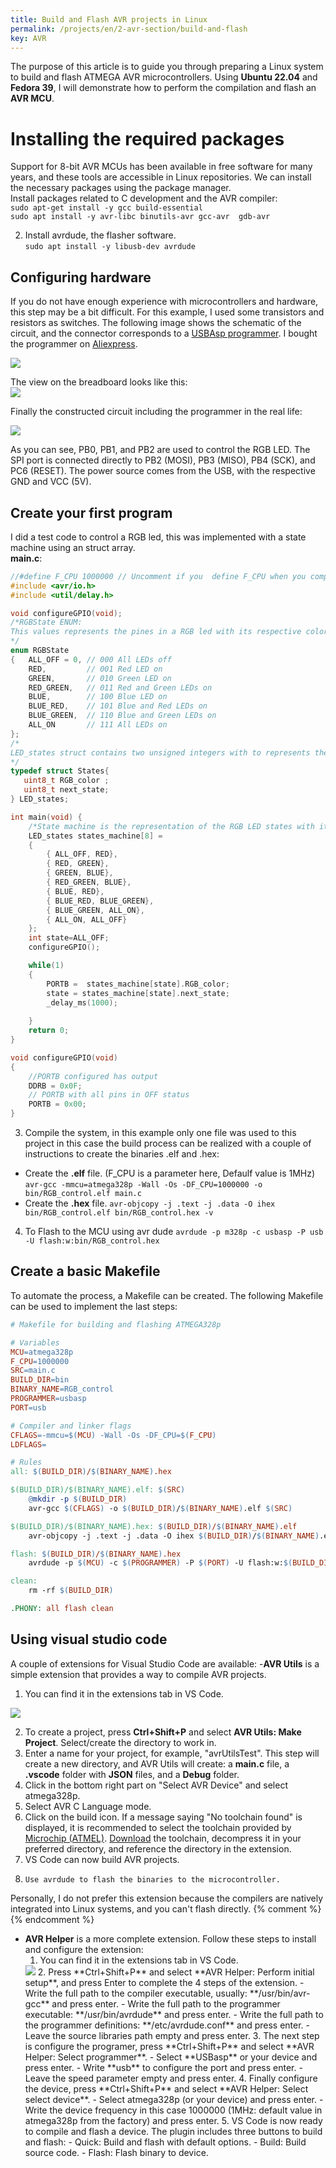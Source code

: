 ```yaml
---
title: Build and Flash AVR projects in Linux
permalink: /projects/en/2-avr-section/build-and-flash
key: AVR 
---
```


The purpose of this article is to guide you through preparing a Linux system to build and flash ATMEGA AVR microcontrollers. Using **Ubuntu 22.04** and **Fedora 39**, I will demonstrate how to perform the compilation and flash an **AVR MCU**.

# Installing the required packages

Support for 8-bit AVR MCUs has been available in free software for many years, and these tools are accessible in Linux repositories. We can install the necessary packages using the package manager.      
Install packages related to C development and the AVR compiler:   
``` sudo apt-get install -y gcc build-essential ```   
``` sudo apt install -y avr-libc binutils-avr gcc-avr  gdb-avr ```     

2. Install avrdude, the flasher software.    
``` sudo apt install -y libusb-dev avrdude ```       

## Configuring hardware
If you do not have enough experience with microcontrollers and hardware, this step may be a bit difficult. For this example, I used some transistors and resistors as switches. The following image shows the schematic of the circuit, and the connector corresponds to a [USBAsp programmer](https://www.fischl.de/usbasp/). 
I bought the programmer on [Aliexpress](https://www.aliexpress.com/item/1005007097793441.html).   

<img src="https://raw.githubusercontent.com/razielgdn/risingembeddedmx/site/assets/images/avr/protoLED_schem.png"/>

The view on the breadboard looks like this:   
<img src="https://raw.githubusercontent.com/razielgdn/risingembeddedmx/site/assets/images/avr/protoLED_bb.png"/>

Finally the constructed circuit including the programmer in the real life:   

<img src="https://raw.githubusercontent.com/razielgdn/risingembeddedmx/site/assets/images/avr/protoLED_real.jpg"/>

As you can see, PB0, PB1, and PB2 are used to control the RGB LED. The SPI port is connected directly to PB2 (MOSI), PB3 (MISO), PB4 (SCK), and PC6 (RESET). The power source comes from the USB, with the respective GND and VCC (5V).

## Create your first program

I did a test code to control a RGB led, this was implemented with a state machine using an struct array.    
**main.c**:   

```c
//#define F_CPU 1000000 // Uncomment if you  define F_CPU when you compile with avr-gcc
#include <avr/io.h>
#include <util/delay.h>

void configureGPIO(void);
/*RGBState ENUM:
This values represents the pines in a RGB led with its respective colors R: Red, G: Green, B: Blue and its basic possible combinations:
*/
enum RGBState 
{   ALL_OFF = 0, // 000 All LEDs off
    RED,         // 001 Red LED on
    GREEN,       // 010 Green LED on
    RED_GREEN,   // 011 Red and Green LEDs on
    BLUE,        // 100 Blue LED on
    BLUE_RED,    // 101 Blue and Red LEDs on
    BLUE_GREEN,  // 110 Blue and Green LEDs on
    ALL_ON       // 111 All LEDs on
};
/*
LED_states struct contains two unsigned integers with to represents the RGB LED color in an actual state and the next state in a state machine. 
*/
typedef struct States{    
   uint8_t RGB_color ;
   uint8_t next_state;
} LED_states;

int main(void) {
    /*State machine is the representation of the RGB LED states with its actual state and next state to be set. */
    LED_states states_machine[8] = 
    {
        { ALL_OFF, RED},         
        { RED, GREEN},           
        { GREEN, BLUE},          
        { RED_GREEN, BLUE},      
        { BLUE, RED},       	 
        { BLUE_RED, BLUE_GREEN}, 
        { BLUE_GREEN, ALL_ON},   
        { ALL_ON, ALL_OFF}       
    }; 
    int state=ALL_OFF;
    configureGPIO();

    while(1)
    {        
        PORTB =  states_machine[state].RGB_color;           
        state = states_machine[state].next_state;
        _delay_ms(1000); 
        
    }
    return 0;
}

void configureGPIO(void)
{
    //PORTB configured has output
    DDRB = 0x0F;
    // PORTB with all pins in OFF status
    PORTB = 0x00;    
}
```   

3. Compile the system, in this example only one file was used to this project in this case the build process can be realized with a couple of instructions to create the binaries .elf and .hex:
  - Create the **.elf** file. (F_CPU is a parameter here, Defaulf value is 1MHz)
  ```avr-gcc -mmcu=atmega328p -Wall -Os -DF_CPU=1000000 -o bin/RGB_control.elf main.c ```   
  - Create the **.hex** file.
  ``` avr-objcopy -j .text -j .data -O ihex bin/RGB_control.elf bin/RGB_control.hex -v  ```
4. To Flash to the MCU using avr dude 
```avrdude -p m328p -c usbasp -P usb -U flash:w:bin/RGB_control.hex ``` 

## Create a basic Makefile
To automate the process, a Makefile can be created. The following Makefile can be used to implement the last steps:
```makefile
# Makefile for building and flashing ATMEGA328p

# Variables
MCU=atmega328p
F_CPU=1000000
SRC=main.c
BUILD_DIR=bin
BINARY_NAME=RGB_control
PROGRAMMER=usbasp
PORT=usb

# Compiler and linker flags
CFLAGS=-mmcu=$(MCU) -Wall -Os -DF_CPU=$(F_CPU)
LDFLAGS=

# Rules
all: $(BUILD_DIR)/$(BINARY_NAME).hex

$(BUILD_DIR)/$(BINARY_NAME).elf: $(SRC)
	@mkdir -p $(BUILD_DIR)
	avr-gcc $(CFLAGS) -o $(BUILD_DIR)/$(BINARY_NAME).elf $(SRC)

$(BUILD_DIR)/$(BINARY_NAME).hex: $(BUILD_DIR)/$(BINARY_NAME).elf
	avr-objcopy -j .text -j .data -O ihex $(BUILD_DIR)/$(BINARY_NAME).elf $(BUILD_DIR)/$(BINARY_NAME).hex -v

flash: $(BUILD_DIR)/$(BINARY_NAME).hex
	avrdude -p $(MCU) -c $(PROGRAMMER) -P $(PORT) -U flash:w:$(BUILD_DIR)/$(BINARY_NAME).hex:i -v

clean:
	rm -rf $(BUILD_DIR)

.PHONY: all flash clean
```
## Using visual studio code

A couple of extensions for Visual Studio Code are available:
-**AVR Utils** is a simple extension that provides a way to compile AVR projects.
  1. You can find it in the extensions tab in VS Code.   
  <img src="https://raw.githubusercontent.com/razielgdn/risingembeddedmx/site/assets/images/avr/AVRUtils01.png"/>    

  2. To create a project, press **Ctrl+Shift+P** and select **AVR Utils: Make Project**. Select/create the directory to work in.  
  3. Enter a name for your project, for example, "avrUtilsTest". This step will create a new directory, and AVR Utils will create: a **main.c** file, a **.vscode** folder with **JSON** files, and a **Debug** folder.
  4. Click in the bottom right part on "Select AVR Device" and select  atmega328p.
  5. Select AVR C Language mode. 
  6. Click on the build icon. If a message saying "No toolchain found" is displayed, it is recommended to select the toolchain provided by [Microchip (ATMEL)](https://www.microchip.com/en-us/tools-resources/develop/microchip-studio/gcc-compilers).
  [Download](https://ww1.microchip.com/downloads/aemDocuments/documents/DEV/ProductDocuments/SoftwareTools/avr8-gnu-toolchain-3.7.0.1796-linux.any.x86_64.tar.gz) the toolchain, decompress it in your preferred directory, and reference the directory in the extension.
  7. VS Code can now build AVR projects.
  8.     Use avrdude to flash the binaries to the microcontroller.

Personally, I do not prefer this extension because the compilers are natively integrated into Linux systems, and you can't flash directly.
 {% comment %}<!-- Introduce video with the process -->{% endcomment %}  

- **AVR Helper**  is a more complete extension. Follow these steps to install and configure the extension:
   1. You can find it in the extensions tab in VS Code.
   <img src="https://raw.githubusercontent.com/razielgdn/risingembeddedmx/site/assets/images/avr/AVRHelper01.png"/>    
   2. Press **Ctrl+Shift+P** and select **AVR Helper: Perform initial setup**, and press Enter to complete the 4 steps of the extension.                                                                               
    - Write the full path to the compiler executable, usually: **/usr/bin/avr-gcc** and press enter.
    - Write the  full path to the programmer executable: **/usr/bin/avrdude** and press enter.
    - Write the full path to the programmer definitions: **/etc/avrdude.conf** and press enter.
    - Leave the source libraries path empty and press enter.
   3. The next  step is configure the programer,  press **Ctrl+Shift+P** and select **AVR Helper: Select programmer**. 
    - Select **USBasp** or your device and press enter.
    - Write **usb** to configure the port and press enter.
    - Leave the speed parameter empty and press enter.
   4. Finally configure the device,  press **Ctrl+Shift+P** and select **AVR Helper: Select select device**. 
    - Select atmega328p (or your device) and press enter. 
    - Write the device frequency in this case 1000000 (1MHz: default value in atmega328p from the factory) and press enter. 
   5. VS Code is now ready to compile and flash a device. The plugin includes three buttons to build and flash:
    - Quick: Build and flash with default options.
    - Build: Build source code.
    - Flash: Flash binary to device. 


